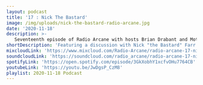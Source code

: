 ```yaml
---
layout: podcast
title: '17 : Nick The Bastard'
image: /img/uploads/nick-the-bastard-radio-arcane.jpg
date: '2020-11-18'
description: >-
   Seventeenth episode of Radio Arcane with hosts Brian Drabant and Motuvius Rex : Featuring a discussion with Nick "the Bastard" Farr of Christian Death fame during the 1989-90 era of "The Heretics Alive" and "All The Love All The Hate" recordings. Nick has just released a CD from a live recorded tape of his final show with the band from 1990 and we talk with him about it, some of his performance history and what he has been up to. Recorded from home studios and produced from Art Sanctuary in Louisville, KY.
shortDescription: 'Featuring a discussion with Nick "the Bastard" Farr of Christian Death fame during the 1989-90 era.'
mixcloudLink: 'https://www.mixcloud.com/Radio-Arcane/radio-arcane-17-nick-the-bastard'
soundcloudLink: 'https://soundcloud.com/radio_arcane/radio-arcane-17-nick-the-bastard'
spotifyLink: 'https://open.spotify.com/episode/3GkXobhY1xcfvOHu7764CB'
youtubeLink: 'https://youtu.be/JwDgsP_CzM8'
playlist: 2020-11-18 Podcast
---
```

